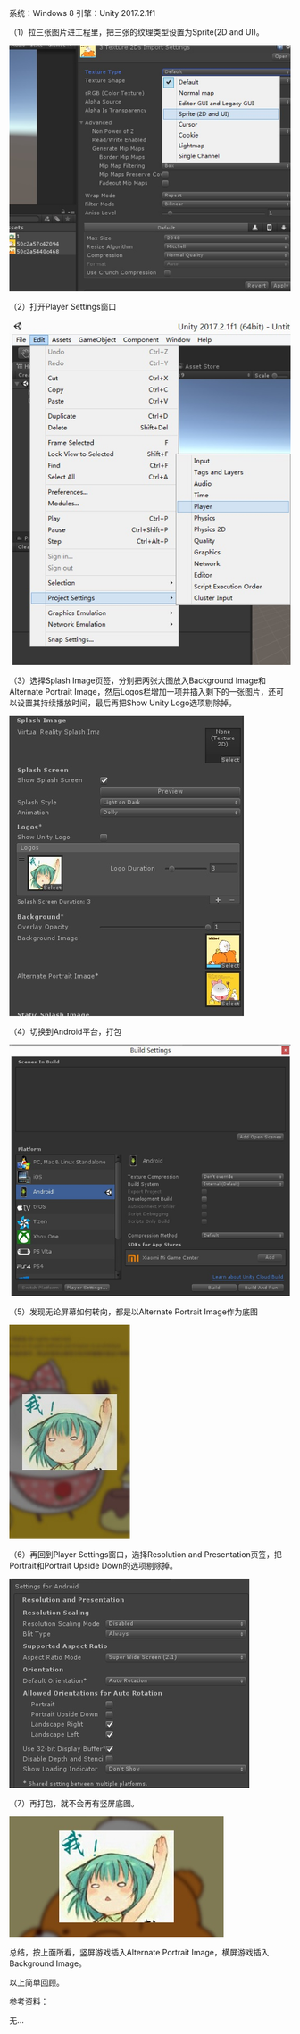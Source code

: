 系统：Windows 8
引擎：Unity 2017.2.1f1

（1）拉三张图片进工程里，把三张的纹理类型设置为Sprite(2D and UI)。

 ![1](.\pic\1.jpg)

（2）打开Player Settings窗口

 ![2](.\pic\2.jpg)

（3）选择Splash Image页签，分别把两张大图放入Background Image和Alternate Portrait Image，然后Logos栏增加一项并插入剩下的一张图片，还可以设置其持续播放时间，最后再把Show Unity Logo选项剔除掉。

 ![3](.\pic\3.jpg)

（4）切换到Android平台，打包

 ![4](.\pic\4.jpg)

（5）发现无论屏幕如何转向，都是以Alternate Portrait Image作为底图

 ![5](.\pic\5.jpg)

（6）再回到Player Settings窗口，选择Resolution and Presentation页签，把Portrait和Portrait Upside Down的选项剔除掉。

 ![6](.\pic\6.jpg)

（7）再打包，就不会再有竖屏底图。

 ![7](.\pic\7.jpg)



总结，按上面所看，竖屏游戏插入Alternate Portrait Image，横屏游戏插入Background Image。



以上简单回顾。

参考资料：

无...